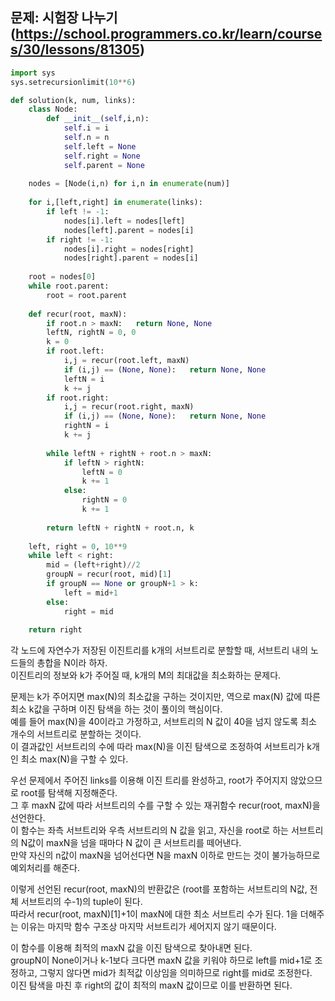 ## 문제: 시험장 나누기 (https://school.programmers.co.kr/learn/courses/30/lessons/81305)
```python
import sys
sys.setrecursionlimit(10**6)

def solution(k, num, links):
    class Node:
        def __init__(self,i,n):
            self.i = i
            self.n = n
            self.left = None
            self.right = None
            self.parent = None
    
    nodes = [Node(i,n) for i,n in enumerate(num)]
        
    for i,[left,right] in enumerate(links):
        if left != -1:
            nodes[i].left = nodes[left]
            nodes[left].parent = nodes[i]
        if right != -1:
            nodes[i].right = nodes[right]
            nodes[right].parent = nodes[i]
        
    root = nodes[0]
    while root.parent:
        root = root.parent
        
    def recur(root, maxN):
        if root.n > maxN:   return None, None
        leftN, rightN = 0, 0
        k = 0
        if root.left:
            i,j = recur(root.left, maxN)
            if (i,j) == (None, None):   return None, None
            leftN = i
            k += j
        if root.right:
            i,j = recur(root.right, maxN)
            if (i,j) == (None, None):   return None, None
            rightN = i
            k += j
        
        while leftN + rightN + root.n > maxN:
            if leftN > rightN:
                leftN = 0
                k += 1
            else:
                rightN = 0
                k += 1
        
        return leftN + rightN + root.n, k
        
    left, right = 0, 10**9
    while left < right:
        mid = (left+right)//2
        groupN = recur(root, mid)[1]
        if groupN == None or groupN+1 > k:
            left = mid+1
        else:
            right = mid
            
    return right
```
각 노드에 자연수가 저장된 이진트리를 k개의 서브트리로 분할할 때, 서브트리 내의 노드들의 총합을 N이라 하자.  
이진트리의 정보와 k가 주어질 때, k개의 M의 최대값을 최소화하는 문제다.  

문제는 k가 주어지면 max(N)의 최소값을 구하는 것이지만, 역으로 max(N) 값에 따른 최소 k값을 구하며 이진 탐색을 하는 것이 풀이의 핵심이다.  
예를 들어 max(N)을 40이라고 가정하고, 서브트리의 N 값이 40을 넘지 않도록 최소 개수의 서브트리로 분할하는 것이다.  
이 결과값인 서브트리의 수에 따라 max(N)을 이진 탐색으로 조정하여 서브트리가 k개인 최소 max(N)을 구할 수 있다.  

우선 문제에서 주어진 links를 이용해 이진 트리를 완성하고, root가 주어지지 않았으므로 root를 탐색해 지정해준다.  
그 후 maxN 값에 따라 서브트리의 수를 구할 수 있는 재귀함수 recur(root, maxN)을 선언한다.  
이 함수는 좌측 서브트리와 우측 서브트리의 N 값을 읽고, 자신을 root로 하는 서브트리의 N값이 maxN을 넘을 때마다 N 값이 큰 서브트리를 떼어낸다.  
만약 자신의 n값이 maxN을 넘어선다면 N을 maxN 이하로 만드는 것이 불가능하므로 예외처리를 해준다.  

이렇게 선언된 recur(root, maxN)의 반환값은 (root를 포함하는 서브트리의 N값, 전체 서브트리의 수-1)의 tuple이 된다.  
따라서 recur(root, maxN)[1]+1이 maxN에 대한 최소 서브트리 수가 된다. 1을 더해주는 이유는 마지막 함수 구조상 마지막 서브트리가 세어지지 않기 때문이다.  

이 함수를 이용해 최적의 maxN 값을 이진 탐색으로 찾아내면 된다.  
groupN이 None이거나 k-1보다 크다면 maxN 값을 키워야 하므로 left를 mid+1로 조정하고, 그렇지 않다면 mid가 최적값 이상임을 의미하므로 right를 mid로 조정한다.  
이진 탐색을 마친 후 right의 값이 최적의 maxN 값이므로 이를 반환하면 된다.  
